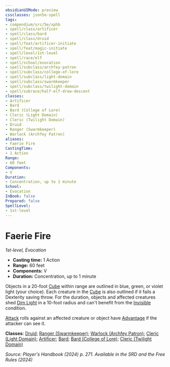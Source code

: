 ```yaml
---
obsidianUIMode: preview
cssclasses: json5e-spell
tags:
- compendium/src/5e/xphb
- spell/class/artificer
- spell/class/bard
- spell/class/druid
- spell/feat/artificer-initiate
- spell/feat/magic-initiate
- spell/level/1st-level
- spell/race/elf
- spell/school/evocation
- spell/subclass/archfey-patron
- spell/subclass/college-of-lore
- spell/subclass/light-domain
- spell/subclass/swarmkeeper
- spell/subclass/twilight-domain
- spell/subrace/half-elf-drow-descent
classes:
- Artificer
- Bard
- Bard (College of Lore)
- Cleric (Light Domain)
- Cleric (Twilight Domain)
- Druid
- Ranger (Swarmkeeper)
- Warlock (Archfey Patron)
aliases:
- Faerie Fire
CastingTime: 
- 1 Action
Range:
- 60 feet
Components:
- V
Duration:
- Concentration, up to 1 minute
School:
- Evocation
InBook: false
Prepared: false
SpellLevel:
- 1st-level
---
```

# Faerie Fire
*1st-level, Evocation*  


- **Casting time:** 1 Action
- **Range:** 60 feet
- **Components:** V
- **Duration:** Concentration, up to 1 minute

Objects in a 20-foot [Cube](/3-Mechanics/CLI/variant-rules/cube-area-of-effect-xphb.md) within range are outlined in blue, green, or violet light (your choice). Each creature in the [Cube](/3-Mechanics/CLI/variant-rules/cube-area-of-effect-xphb.md) is also outlined if it fails a Dexterity saving throw. For the duration, objects and affected creatures shed [Dim Light](/3-Mechanics/CLI/variant-rules/dim-light-xphb.md) in a 10-foot radius and can't benefit from the [Invisible](conditions.md#Invisible) condition.

[Attack](actions.md#Attack) rolls against an affected creature or object have [Advantage](/3-Mechanics/CLI/variant-rules/advantage-xphb.md) if the attacker can see it.

**Classes**: [Druid](/3-Mechanics/CLI/lists/list-spells-classes-druid.md); [Ranger (Swarmkeeper)](/3-Mechanics/CLI/lists/list-spells-classes-swarmkeeper-tce.md "subclass=TCE;class=XPHB"); [Warlock (Archfey Patron)](/3-Mechanics/CLI/lists/list-spells-classes-archfey-patron-xphb.md "subclass=XPHB;class=XPHB"); [Cleric (Light Domain)](/3-Mechanics/CLI/lists/list-spells-classes-light-domain-xphb.md "subclass=XPHB;class=XPHB"); [Artificer](/3-Mechanics/CLI/lists/list-spells-classes-artificer.md); [Bard](/3-Mechanics/CLI/lists/list-spells-classes-bard.md); [Bard (College of Lore)](/3-Mechanics/CLI/lists/list-spells-classes-college-of-lore-xphb.md "subclass=XPHB;class=XPHB"); [Cleric (Twilight Domain)](/3-Mechanics/CLI/lists/list-spells-classes-twilight-domain-tce.md "subclass=TCE;class=XPHB")

*Source: Player's Handbook (2024) p. 271. Available in the <span title='Systems Reference Document (5.2)'>SRD</span> and the Free Rules (2024)*